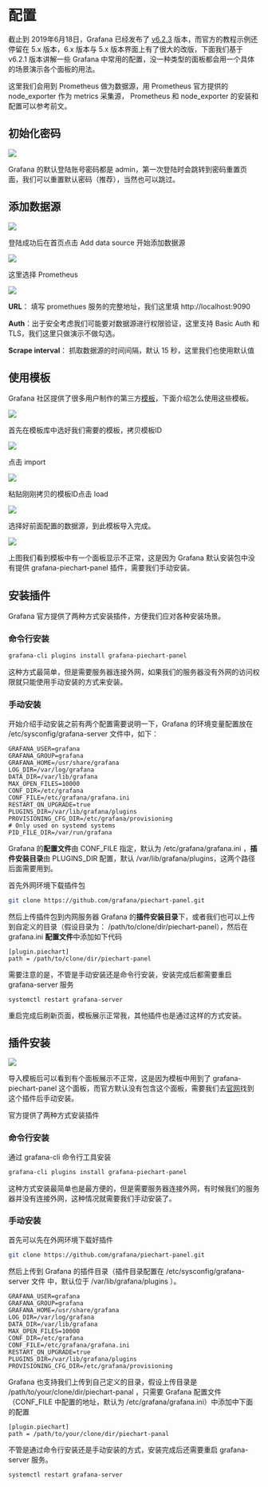 # 配置

截止到 2019年6月18日，Grafana 已经发布了 [v6.2.3](https://github.com/grafana/grafana/releases/tag/v6.2.3) 版本，而官方的教程示例还停留在 5.x 版本，6.x 版本与 5.x 版本界面上有了很大的改版，下面我们基于 v6.2.1 版本讲解一些 Grafana 中常用的配置，没一种类型的面板都会用一个具体的场景演示各个面板的用法。

这里我们会用到 Prometheus 做为数据源，用 Prometheus 官方提供的 node\_exporter 作为 metrics 采集源， Prometheus 和 node\_exporter 的安装和配置可以参考前文。

## 初始化密码

![](../../../../.gitbook/assets/grafana-login.png)

Grafana 的默认登陆账号密码都是 admin，第一次登陆时会跳转到密码重置页面，我们可以重置默认密码（推荐），当然也可以跳过。

## 添加数据源

![](../../../../.gitbook/assets/grafana-home.png)

登陆成功后在首页点击 Add data source 开始添加数据源

![](../../../../.gitbook/assets/grafana-datasource.png)

这里选择 Prometheus

![](../../../../.gitbook/assets/grafana-add-datasoure-prometheus.png)

**URL**： 填写 promethues 服务的完整地址，我们这里填 http://localhost:9090

**Auth**：出于安全考虑我们可能要对数据源进行权限验证，这里支持 Basic Auth 和 TLS，我们这里只做演示不做勾选。

**Scrape interval**： 抓取数据源的时间间隔，默认 15 秒，这里我们也使用默认值

## 使用模板

Grafana 社区提供了很多用户制作的第三方[模板](https://grafana.com/dashboards)，下面介绍怎么使用这些模板。

![](../../../../.gitbook/assets/grafana-dashboards.png)

首先在模板库中选好我们需要的模板，拷贝模板ID

![](../../../../.gitbook/assets/grafana-manage.png)

点击 import 

![](../../../../.gitbook/assets/grafana-import.png)

粘贴刚刚拷贝的模板ID点击 load

![](../../../../.gitbook/assets/grafana-import-done.png)

选择好前面配置的数据源，到此模板导入完成。

![](../../../../.gitbook/assets/grafana-node-exporter-template%20%281%29.png)

上图我们看到模板中有一个面板显示不正常，这是因为 Grafana 默认安装包中没有提供 grafana-piechart-panel 插件，需要我们手动安装。

## 安装插件

Grafana 官方提供了两种方式安装插件，方便我们应对各种安装场景。

### 命令行安装

```bash
grafana-cli plugins install grafana-piechart-panel
```

这种方式最简单，但是需要服务器连接外网，如果我们的服务器没有外网的访问权限就只能使用手动安装的方式来安装。

### 手动安装

开始介绍手动安装之前有两个配置需要说明一下，Grafana 的环境变量配置放在 /etc/sysconfig/grafana-server 文件中，如下：

```text
GRAFANA_USER=grafana
GRAFANA_GROUP=grafana
GRAFANA_HOME=/usr/share/grafana
LOG_DIR=/var/log/grafana
DATA_DIR=/var/lib/grafana
MAX_OPEN_FILES=10000
CONF_DIR=/etc/grafana
CONF_FILE=/etc/grafana/grafana.ini
RESTART_ON_UPGRADE=true
PLUGINS_DIR=/var/lib/grafana/plugins
PROVISIONING_CFG_DIR=/etc/grafana/provisioning
# Only used on systemd systems
PID_FILE_DIR=/var/run/grafana
```

Grafana 的**配置文件**由 CONF\_FILE 指定，默认为  /etc/grafana/grafana.ini ，**插件安装目录**由 PLUGINS\_DIR 配置，默认 /var/lib/grafana/plugins，这两个路径后面需要用到。

首先外网环境下载插件包

```bash
git clone https://github.com/grafana/piechart-panel.git
```

然后上传插件包到内网服务器 Grafana 的**插件安装目录**下，或者我们也可以上传到自定义的目录（假设目录为： /path/to/clone/dir/piechart-panel），然后在 grafana.ini **配置文件**中添加如下代码

```text
[plugin.piechart]
path = /path/to/clone/dir/piechart-panel
```

需要注意的是，不管是手动安装还是命令行安装，安装完成后都需要重启 grafana-server 服务

```text
systemctl restart grafana-server
```

重启完成后刷新页面，模板展示正常我，其他插件也是通过这样的方式安装。

## 插件安装

![](../../../../.gitbook/assets/grafana-node-exporter-template.png)

导入模板后可以看到有个面板展示不正常，这是因为模板中用到了 grafana-piechart-panel 这个面板，而官方默认没有包含这个面板，需要我们去[官网](https://grafana.com/plugins/grafana-piechart-panel)找到这个插件后手动安装。

官方提供了两种方式安装插件

### 命令行安装

通过 grafana-cli 命令行工具安装

```bash
grafana-cli plugins install grafana-piechart-panel
```

这种方式安装最简单也是最方便的，但是需要服务器连接外网，有时候我们的服务器并没有连接外网，这种情况就需要我们手动安装了。

### 手动安装

首先可以先在外网环境下载好插件

```bash
git clone https://github.com/grafana/piechart-panel.git
```

然后上传到 Grafana 的插件目录（插件目录配置在 /etc/sysconfig/grafana-server 文件 中，默认位于 /var/lib/grafana/plugins ）。

```text
GRAFANA_USER=grafana
GRAFANA_GROUP=grafana
GRAFANA_HOME=/usr/share/grafana
LOG_DIR=/var/log/grafana
DATA_DIR=/var/lib/grafana
MAX_OPEN_FILES=10000
CONF_DIR=/etc/grafana
CONF_FILE=/etc/grafana/grafana.ini
RESTART_ON_UPGRADE=true
PLUGINS_DIR=/var/lib/grafana/plugins
PROVISIONING_CFG_DIR=/etc/grafana/provisioning
```

Grafana 也支持我们上传到自己定义的目录，假设上传目录是 /path/to/your/clone/dir/piechart-panal ，只需要 Grafana 配置文件（CONF\_FILE 中配置的地址，默认为 /etc/grafana/grafana.ini）中添加中下面的配置

```text
[plugin.piechart]
path = /path/to/your/clone/dir/piechart-panal
```

不管是通过命令行安装还是手动安装的方式，安装完成后还需要重启 grafana-server 服务。

```bash
systemctl restart grafana-server
```





